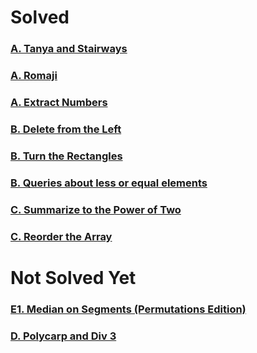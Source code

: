# Solved

### [A. Tanya and Stairways](http://codeforces.com/contest/1005/problem/A)

### [A. Romaji](http://codeforces.com/contest/1008/problem/A)

### [A. Extract Numbers](https://codeforces.com/contest/600/problem/A)

### [B. Delete from the Left](http://codeforces.com/contest/1005/problem/B)

### [B. Turn the Rectangles](http://codeforces.com/contest/1008/problem/B)

### [B. Queries about less or equal elements](http://codeforces.com/contest/600/problem/B)

### [C. Summarize to the Power of Two](http://codeforces.com/contest/1005/problem/C)

### [C. Reorder the Array](http://codeforces.com/contest/1008/problem/C)

# Not Solved Yet
### [E1. Median on Segments (Permutations Edition)](http://codeforces.com/contest/1005/problem/E1)
### [D. Polycarp and Div 3](http://codeforces.com/contest/1005/problem/D) 